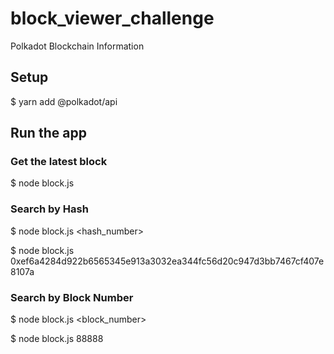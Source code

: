 # block_viewer_challenge
Polkadot Blockchain Information


## Setup
$ yarn add @polkadot/api

## Run the app

### Get the latest block

$ node block.js

### Search by Hash

$ node block.js <hash_number>

$ node block.js 0xef6a4284d922b6565345e913a3032ea344fc56d20c947d3bb7467cf407e8107a

### Search by Block Number

$ node block.js <block_number>

$ node block.js 88888

